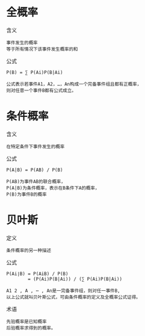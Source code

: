 

# 全概率

含义

    事件发生的概率
    等于所有情况下该事件发生概率的和

公式

    P(B) = ∑ P(Ai)P(B|Ai)

    公式表示若事件A1，A2，…，An构成一个完备事件组且都有正概率，
    则对任意一个事件B都有公式成立。   

# 条件概率
   
含义

    在特定条件下事件发生的概率
    
公式
    
    P(A|B) = P(AB) / P(B)
    
    P(AB)为事件AB的联合概率，
    P(A|B)为条件概率，表示在B条件下A的概率，
    P(B)为事件B的概率

# 贝叶斯

定义

    条件概率的另一种描述

公式

    P(Ai∣B) = P(AiB) / P(B) 
            = (P(Ai)P(B|Ai)) / (∑ P(Ai)P(B|Ai))   
    
    A1 2 , A , ⋯ , An是一完备事件组，则对任一事件B, 
    以上公式就叫贝叶斯公式，可由条件概率的定义及全概率公式证得。
   
术语
    
    先验概率是已知概率
    后验概率求得到的概率。
